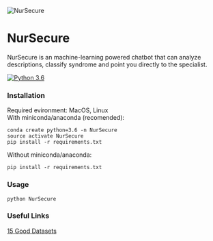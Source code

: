 ![NurSecure](https://imgur.com/3RoCeZT.png)

# NurSecure
NurSecure is an machine-learning powered chatbot that can analyze descriptions, classify syndrome and point you directly to the specialist.

[![Python 3.6](https://img.shields.io/badge/python-3.6-blue.svg)](https://www.python.org/downloads/release/python-360/)

### Installation
Required evironment: MacOS, Linux  
With miniconda/anaconda (recomended):
```
conda create python=3.6 -n NurSecure
source activate NurSecure
pip install -r requirements.txt
```
Without miniconda/anaconda:
```
pip install -r requirements.txt
```

### Usage
```
python NurSecure
```

### Useful Links
[15 Good Datasets](https://gengo.ai/datasets/15-best-chatbot-datasets-for-machine-learning/)